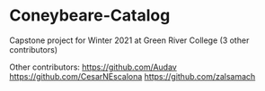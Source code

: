 # Coneybeare-Catalog
Capstone project for Winter 2021 at Green River College (3 other contributors)

Other contributors:
https://github.com/Audav
https://github.com/CesarNEscalona
https://github.com/zalsamach
